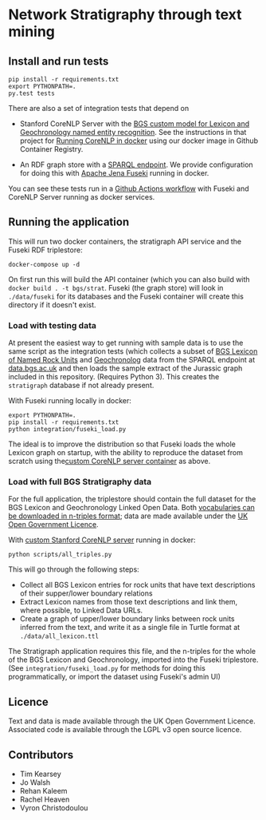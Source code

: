 # Network Stratigraphy through text mining

## Install and run tests

```
pip install -r requirements.txt
export PYTHONPATH=.
py.test tests
```

There are also a set of integration tests that depend on

* Stanford CoreNLP Server with the [BGS custom model for Lexicon and Geochronology named entity recognition](https://github.com/BritishGeologicalSurvey). See the instructions in that project for [Running CoreNLP in docker](https://github.com/BritishGeologicalSurvey/geo-ner-model#running-in-docker) using our docker image in Github Container Registry.

* An RDF graph store with a [SPARQL endpoint](https://medium.com/virtuoso-blog/what-is-a-sparql-endpoint-and-why-is-it-important-b3c9e6a20a8b). We provide configuration for doing this with [Apache Jena Fuseki](https://github.com/stain/jena-docker/) running in docker.

You can see these tests run in a [Github Actions workflow](https://github.com/BritishGeologicalSurvey/stratigraph/blob/main/.github/workflows/integration.yml) with Fuseki and CoreNLP Server running as docker services.

## Running the application

This will run two docker containers, the stratigraph API service and the Fuseki RDF triplestore:

```
docker-compose up -d
```

On first run this will build the API container (which you can also build with `docker build . -t bgs/strat`. Fuseki (the graph store) will look in `./data/fuseki` for its databases and the Fuseki container will create this directory if it doesn't exist.

### Load with testing data

At present the easiest way to get running with sample data is to use the same script as the integration tests (which collects a subset of [BGS Lexicon of Named Rock Units](https://data.bgs.ac.uk/doc/Lexicon.html) and [Geochronolog](https://data.bgs.ac.uk/doc/Geochronology.html) data from the SPARQL endpoint at [data.bgs.ac.uk](https://data.bgs.ac.uk/) and then loads the sample extract of the Jurassic graph included in this repository. (Requires Python 3). This creates the `stratigraph` database if not already present.

With Fuseki running locally in docker:

```
export PYTHONPATH=.
pip install -r requirements.txt
python integration/fuseki_load.py
```

The ideal is to improve the distribution so that Fuseki loads the whole Lexicon graph on startup, with the ability to reproduce the dataset from scratch using the[custom CoreNLP server container](https://github.com/BritishGeologicalSurvey/geo-ner-model#running-in-docker) as above.

### Load with full BGS Stratigraphy data

For the full application, the triplestore should contain the full dataset for the BGS Lexicon and Geochronology Linked Open Data. Both [vocabularies can be downloaded in n-triples format](https://github.com/BritishGeologicalSurvey/vocabularies/tree/main/vocabularies); data are made available under the [UK Open Government Licence](https://www.bgs.ac.uk/bgs-intellectual-property-rights/open-government-licence/).

With [custom Stanford CoreNLP server](https://github.com/BritishGeologicalSurvey/geo-ner-model#running-in-docker) running in docker:

```
python scripts/all_triples.py
```

This will go through the following steps:

* Collect all BGS Lexicon entries for rock units that have text descriptions of their supper/lower boundary relations
* Extract Lexicon names from those text descriptions and link them, where possible, to Linked Data URLs.
* Create a graph of upper/lower boundary links between rock units inferred from the text, and write it as a single file in Turtle format at `./data/all_lexicon.ttl`

The Stratigraph application requires this file, and the n-triples for the whole of the BGS Lexicon and Geochronology, imported into the Fuseki triplestore. (See `integration/fuseki_load.py` for methods for doing this programmatically, or import the dataset using Fuseki's admin UI)

## Licence

Text and data is made available through the UK Open Government Licence.
Associated code is available through the LGPL v3 open source licence.

## Contributors

* Tim Kearsey
* Jo Walsh
* Rehan Kaleem
* Rachel Heaven
* Vyron Christodoulou
